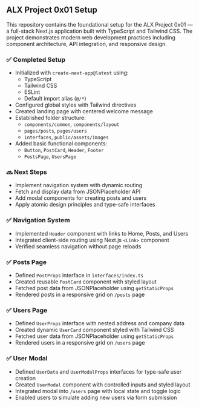 ## ALX Project 0x01 Setup

This repository contains the foundational setup for the ALX Project 0x01 — a full-stack Next.js application built with TypeScript and Tailwind CSS. The project demonstrates modern web development practices including component architecture, API integration, and responsive design.

### ✅ Completed Setup

- Initialized with `create-next-app@latest` using:
  - TypeScript
  - Tailwind CSS
  - ESLint
  - Default import alias (`@/*`)
- Configured global styles with Tailwind directives
- Created landing page with centered welcome message
- Established folder structure:
  - `components/common`, `components/layout`
  - `pages/posts`, `pages/users`
  - `interfaces`, `public/assets/images`
- Added basic functional components:
  - `Button`, `PostCard`, `Header`, `Footer`
  - `PostsPage`, `UsersPage`

### 🔜 Next Steps

- Implement navigation system with dynamic routing
- Fetch and display data from JSONPlaceholder API
- Add modal components for creating posts and users
- Apply atomic design principles and type-safe interfaces

### ✅ Navigation System

- Implemented `Header` component with links to Home, Posts, and Users
- Integrated client-side routing using Next.js `<Link>` component
- Verified seamless navigation without page reloads

### ✅ Posts Page

- Defined `PostProps` interface in `interfaces/index.ts`
- Created reusable `PostCard` component with styled layout
- Fetched post data from JSONPlaceholder using `getStaticProps`
- Rendered posts in a responsive grid on `/posts` page

### ✅ Users Page

- Defined `UserProps` interface with nested address and company data
- Created dynamic `UserCard` component styled with Tailwind CSS
- Fetched user data from JSONPlaceholder using `getStaticProps`
- Rendered users in a responsive grid on `/users` page

### ✅ User Modal

- Defined `UserData` and `UserModalProps` interfaces for type-safe user creation
- Created `UserModal` component with controlled inputs and styled layout
- Integrated modal into `/users` page with local state and toggle logic
- Enabled users to simulate adding new users via form submission